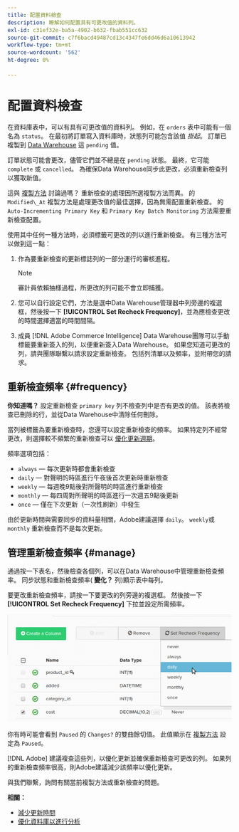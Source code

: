 ```yaml
---
title: 配置資料檢查
description: 瞭解如何配置具有可更改值的資料列。
exl-id: c31ef32e-ba5a-4902-b632-fbab551cc632
source-git-commit: c7f6bacd49487cd13c4347fe6dd46d6a10613942
workflow-type: tm+mt
source-wordcount: '562'
ht-degree: 0%

---
```


# 配置資料檢查

在資料庫表中，可以有具有可更改值的資料列。 例如，在 `orders` 表中可能有一個名為 `status`。 在最初將訂單寫入資料庫時，狀態列可能包含該值 _掛起_。 訂單已複製到 [Data Warehouse](../data-warehouse-mgr/tour-dwm.md) 這 `pending` 值。

訂單狀態可能會更改，儘管它們並不總是在 `pending` 狀態。 最終，它可能 `complete` 或 `cancelled`。 為確保Data Warehouse同步此更改，必須重新檢查列以獲取新值。

這與 [複製方法](../data-warehouse-mgr/cfg-replication-methods.md) 討論過嗎？ 重新檢查的處理因所選複製方法而異。 的 `Modified\_At` 複製方法是處理更改值的最佳選擇，因為無需配置重新檢查。 的 `Auto-Incrementing Primary Key` 和 `Primary Key Batch Monitoring` 方法需要重新檢查配置。

使用其中任何一種方法時，必須標籤可更改的列以進行重新檢查。 有三種方法可以做到這一點：

1. 作為要重新檢查的更新標誌列的一部分運行的審核進程。

   >[!NOTE]
   >
   >審計員依賴抽樣過程，所更改的列可能不會立即捕獲。

1. 您可以自行設定它們，方法是選中Data Warehouse管理器中列旁邊的複選框，然後按一下 **[!UICONTROL Set Recheck Frequency]**，並為應檢查更改的時間選擇適當的時間間隔。

1. 成員 [!DNL Adobe Commerce Intelligence] Data Warehouse團隊可以手動標籤要重新簽入的列，以便重新簽入Data Warehouse。 如果您知道可更改的列，請與團隊聯繫以請求設定重新檢查。 包括列清單以及頻率，並附帶您的請求。

## 重新檢查頻率 {#frequency}

**你知道嗎？**
設定重新檢查 `primary key` 列不檢查列中是否有更改的值。 該表將檢查已刪除的行，並從Data Warehouse中清除任何刪除。

當列被標籤為要重新檢查時，您還可以設定重新檢查的頻率。 如果特定列不經常更改，則選擇較不頻繁的重新檢查可以 [優化更新週期](../../best-practices/reduce-update-cycle-time.md)。

頻率選項包括：

* `always`  — 每次更新時都會重新檢查
* `daily`  — 對聲明的時區進行午夜後首次更新時重新檢查
* `weekly`  — 每週晚9點後對所聲明的時區進行重新檢查
* `monthly`  — 每四周對所聲明的時區進行一次週五9點後更新
* `once`  — 僅在下次更新（一次性刷新）中發生

由於更新時間與需要同步的資料量相關，Adobe建議選擇 `daily`。 `weekly`或 `monthly` 重新檢查而不是每次更新。

## 管理重新檢查頻率 {#manage}

通過按一下表名，然後檢查各個列，可以在Data Warehouse中管理重新檢查頻率。 同步狀態和重新檢查頻率( **變化？** 列)顯示表中每列。

要更改重新檢查頻率，請按一下要更改的列旁邊的複選框。 然後按一下 **[!UICONTROL Set Recheck Frequency]** 下拉並設定所需頻率。

![](../../assets/dwm-recheck.png)

你有時可能會看到 `Paused` 的 `Changes?` 的雙曲餘切值。 此值顯示在 [複製方法](../../data-analyst/data-warehouse-mgr/cfg-data-rechecks.md) 設定為 `Paused`。

[!DNL Adobe] 建議複查這些列，以優化更新並確保重新檢查可更改的列。 如果列的重新檢查頻率很高，則Adobe建議減少該頻率以優化更新。

與我們聯繫，詢問有關當前複製方法或重新檢查的問題。

**相關：**

* [減少更新時間](../../best-practices/reduce-update-cycle-time.md)
* [優化資料庫以進行分析](../../best-practices/opt-db-analysis.md)
